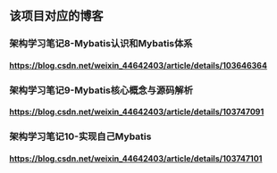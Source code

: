 ## 该项目对应的博客
### 架构学习笔记8-Mybatis认识和Mybatis体系
#### https://blog.csdn.net/weixin_44642403/article/details/103646364
### 架构学习笔记9-Mybatis核心概念与源码解析
#### https://blog.csdn.net/weixin_44642403/article/details/103747091
### 架构学习笔记10-实现自己Mybatis
#### https://blog.csdn.net/weixin_44642403/article/details/103747101
